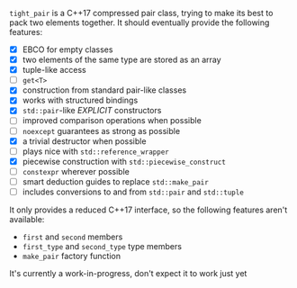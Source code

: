 `tight_pair` is a C++17 compressed pair class, trying to make its best to pack two elements together. It should
eventually provide the following features:
- [x] EBCO for empty classes
- [x] two elements of the same type are stored as an array
- [x] tuple-like access
- [ ] `get<T>`
- [x] construction from standard pair-like classes
- [x] works with structured bindings
- [x] `std::pair`-like *EXPLICIT* constructors
- [ ] improved comparison operations when possible
- [ ] `noexcept` guarantees as strong as possible
- [x] a trivial destructor when possible
- [ ] plays nice with `std::reference_wrapper`
- [x] piecewise construction with `std::piecewise_construct`
- [ ] `constexpr` wherever possible
- [ ] smart deduction guides to replace `std::make_pair`
- [ ] includes conversions to and from `std::pair` and `std::tuple`

It only provides a reduced C++17 interface, so the following features aren't available:
- `first` and `second` members
- `first_type` and `second_type` type members
- `make_pair` factory function

It's currently a work-in-progress, don't expect it to work just yet